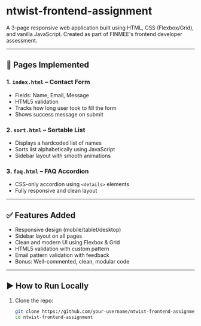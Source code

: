 # ntwist-frontend-assignment

A 3-page responsive web application built using HTML, CSS (Flexbox/Grid), and vanilla JavaScript. Created as part of FINMEE's frontend developer assessment.

---

## 🔸 Pages Implemented

### 1. `index.html` – Contact Form
- Fields: Name, Email, Message
- HTML5 validation
- Tracks how long user took to fill the form
- Shows success message on submit

### 2. `sort.html` – Sortable List
- Displays a hardcoded list of names
- Sorts list alphabetically using JavaScript
- Sidebar layout with smooth animations

### 3. `faq.html` – FAQ Accordion
- CSS-only accordion using `<details>` elements
- Fully responsive and clean layout

---

## ✅ Features Added
- Responsive design (mobile/tablet/desktop)
- Sidebar layout on all pages
- Clean and modern UI using Flexbox & Grid
- HTML5 validation with custom pattern
- Email pattern validation with feedback
- Bonus: Well-commented, clean, modular code

---

## ▶️ How to Run Locally

1. Clone the repo:
   ```bash
   git clone https://github.com/your-username/ntwist-frontend-assignment.git
   cd ntwist-frontend-assignment

